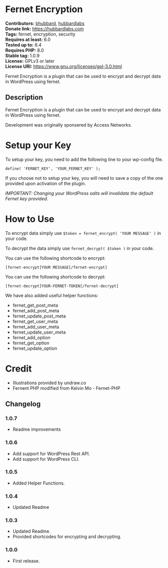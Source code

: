 # Fernet Encryption #
**Contributors:** [bhubbard](https://profiles.wordpress.org/bhubbard/), [hubbardlabs](https://profiles.wordpress.org/hubbardlabs/)  
**Donate link:** https://hubbardlabs.com  
**Tags:** fernet, encryption, security  
**Requires at least:** 6.0  
**Tested up to:** 6.4  
**Requires PHP:** 8.0  
**Stable tag:** 1.0.9  
**License:** GPLv3 or later  
**License URI:** https://www.gnu.org/licenses/gpl-3.0.html  

Fernet Encryption is a plugin that can be used to encrypt and decrypt data in WordPress using fernet.

## Description ##

Fernet Encryption is a plugin that can be used to encrypt and decrypt data in WordPress using fernet.

Development was originally sponsered by Access Networks.

# Setup your Key #

To setup your key, you need to add the following line to your wp-config file.

```
define( 'FERNET_KEY', 'YOUR_FERNET_KEY' );
```

If you choose not to setup your key, you will need to save a copy of the one provided upon activation of the plugin.

*IMPORTANT: Changing your WordPress salts will invalidate the default Fernet key provided.*

# How to Use #

To encrypt data simply use `$token = fernet_encrypt( 'YOUR MESSAGE' )` in your code.

To decrypt the data simply use `fernet_decrypt( $token )` in your code.

You can use the following shortcode to encrypt:

`[fernet-encrypt]YOUR MESSAGE[/fernet-encrypt]`

You can use the following shortcode to decrypt:

`[fernet-decrypt]YOUR-FERNET-TOKEN[/fernet-decrypt]`

We have also added useful helper functions:

 * fernet_get_post_meta
 * fernet_add_post_meta
 * fernet_update_post_meta
 * fernet_get_user_meta
 * fernet_add_user_meta
 * fernet_update_user_meta
 * fernet_add_option
 * fernet_get_option
 * fernet_update_option

# Credit #

- Illustrations provided by undraw.co
- Fernent PHP modified from Kelvin Mo - Fernet-PHP

## Changelog ##

### 1.0.7 ###
* Readme improvements

### 1.0.6 ###
* Add support for WordPress Rest API.
* Add support for WordPress CLI.

### 1.0.5 ###
* Added Helper Functions.

### 1.0.4 ###
* Updated Readme

### 1.0.3 ###
* Updated Readme.
* Provided shortcodes for encrypting and decrypting.

### 1.0.0 ###
* First release.
